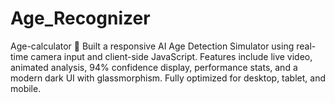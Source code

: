 # Age_Recognizer
Age-calculator 🧠 Built a responsive AI Age Detection Simulator using real-time camera input and client-side JavaScript. Features include live video, animated analysis, 94% confidence display, performance stats, and a modern dark UI with glassmorphism. Fully optimized for desktop, tablet, and mobile.
